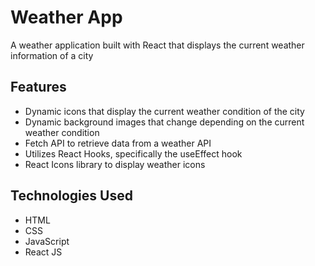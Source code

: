 # Weather App

A weather application built with React that displays the current weather information of a city

## Features

- Dynamic icons that display the current weather condition of the city
- Dynamic background images that change depending on the current weather condition
- Fetch API to retrieve data from a weather API
- Utilizes React Hooks, specifically the useEffect hook
- React Icons library to display weather icons

## Technologies Used

- HTML
- CSS
- JavaScript
- React JS

